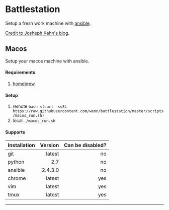 # Battlestation
Setup a fresh work machine with [ansible][ansible].

[Credit to Josheph Kahn's blog][josephkahn].

## Macos
Setup your macos machine with ansible.

#### Requirements
1. [homebrew][brew]

#### Setup
1. remote `bash <(curl -ssSL https://raw.githubusercontent.com/wenn/battlestation/master/scripts/macos_run.sh)`
2. local `./macos_run.sh`

#### Supports

| Installation | Version | Can be disabled? |
| --- |---:|---:|
| git | latest | no |
| python | 2.7 | no |
| ansible | 2.4.3.0 | no |
| chrome | latest | yes |
| vim | latest | yes |
| tmux | latest | yes |

---

[brew]: https://brew.sh/
[josephkahn]: https://blog.josephkahn.io/articles/ansible/
[ansible]: https://www.ansible.com/
